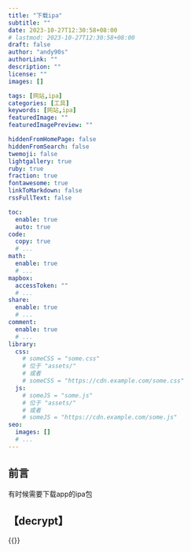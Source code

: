 ```yaml
---
title: "下载ipa"
subtitle: ""
date: 2023-10-27T12:30:58+08:00
# lastmod: 2023-10-27T12:30:58+08:00
draft: false
author: "andy90s"
authorLink: ""
description: ""
license: ""
images: []

tags: [网站,ipa]
categories: [工具]
keywords: [网站,ipa]
featuredImage: ""
featuredImagePreview: ""

hiddenFromHomePage: false
hiddenFromSearch: false
twemoji: false
lightgallery: true
ruby: true
fraction: true
fontawesome: true
linkToMarkdown: false
rssFullText: false

toc:
  enable: true
  auto: true
code:
  copy: true
  # ...
math:
  enable: true
  # ...
mapbox:
  accessToken: ""
  # ...
share:
  enable: true
  # ...
comment:
  enable: true
  # ...
library:
  css:
    # someCSS = "some.css"
    # 位于 "assets/"
    # 或者
    # someCSS = "https://cdn.example.com/some.css"
  js:
    # someJS = "some.js"
    # 位于 "assets/"
    # 或者
    # someJS = "https://cdn.example.com/some.js"
seo:
  images: []
  # ...
---
```

<!--more-->
## 前言
有时候需要下载app的ipa包
## 【decrypt】
{{<link href="https://decrypt.day/" content="【decrypt】">}}
